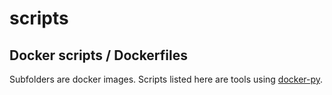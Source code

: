 # scripts

## Docker scripts / Dockerfiles

Subfolders are docker images.
Scripts listed here are tools using [docker-py](https://github.com/docker/docker-py).
